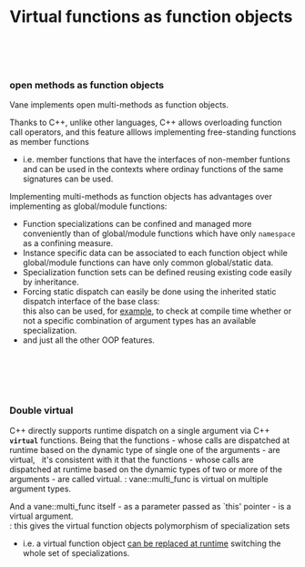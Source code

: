 # Virtual functions as function objects
&nbsp;  
&nbsp;  
&nbsp;
### open methods as function objects

Vane implements open multi-methods as function objects.  

Thanks to C++, unlike other languages, C++ allows overloading function call operators,
and this feature alllows implementing free-standing functions as member functions
- i.e. member functions that have the interfaces of non-member funtions and can be used 
	in the contexts where ordinay functions of the same signatures can be used.


Implementing multi-methods as function objects has advantages over implementing as global/module functions:  
- Function specializations can be confined and managed more conveniently
  than of global/module functions which have only ```namespace``` as a confining measure.
- Instance specific data can be associated to each function object
  while global/module functions can have only common global/static data.
- Specialization function sets can be defined reusing existing code easily by inheritance.
- Forcing static dispatch can easily be done using the inherited static dispatch interface of the base class:  
  this also can be used, for [example](runtime_errors.md),
  to check at compile time whether or not a specific combination of argument types
  has an available specialization.
- and just all the other OOP features.


&nbsp;  
&nbsp;  
&nbsp;  
&nbsp;
### Double virtual
C++ directly supports runtime dispatch on a single argument via C++ <code><b>virtual</b></code> functions.
Being that the functions - whose calls are dispatched at runtime based on the dynamic type of single one of the arguments -
  are virtual,
&nbsp; it's consistent with it that the functions - whose calls are dispatched at runtime based on the dynamic types of two or more of the arguments -
	are called virtual.
: vane::multi\_func is virtual on multiple argument types.


And a vane::multi\_func itself - as a parameter passed as `this' pointer - is a virtual argument.  
: this gives the virtual function objects polymorphism of specialization sets
  - i.e. a virtual function object [can be replaced at runtime](replacing-virtual-functions.md)
     switching the whole set of specializations.



